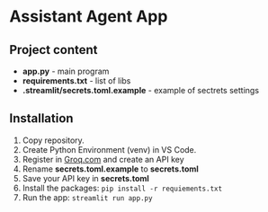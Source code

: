 # Assistant Agent App



## Project content
- **app.py** - main program
- **requirements.txt** - list of libs
- **.streamlit/secrets.toml.example** - example of sectrets settings

## Installation

1. Copy repository.
2. Create Python Environment (venv) in VS Code. 
3. Register in [Groq.com](https://console.groq.com/) and create an API key
4. Rename **secrets.toml.example** to **secrets.toml**
5. Save your API key in **secrets.toml**
6. Install the packages: `pip install -r requiements.txt`
7. Run the app: `streamlit run app.py`
